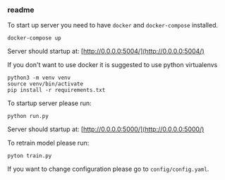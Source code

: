 ### readme

To start up server you need to have `docker` and `docker-compose` installed.
```
docker-compose up
```
Server should startup at: [http://0.0.0.0:5004/](http://0.0.0.0:5004/)

If you don't want to use docker it is suggested to use python virtualenvs

```
python3 -m venv venv
source venv/bin/activate
pip install -r requirements.txt
```

To startup server please run:
```
python run.py
```

Server should startup at: [http://0.0.0.0:5000/](http://0.0.0.0:5000/)

To retrain model please run:
```
pyton train.py
```

If you want to change configuration please go to `config/config.yaml`.

